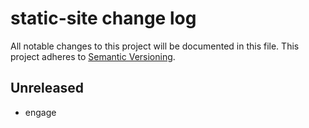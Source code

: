 # static-site change log

All notable changes to this project will be documented in this file.
This project adheres to [Semantic Versioning](http://semver.org/).

## Unreleased
* engage
